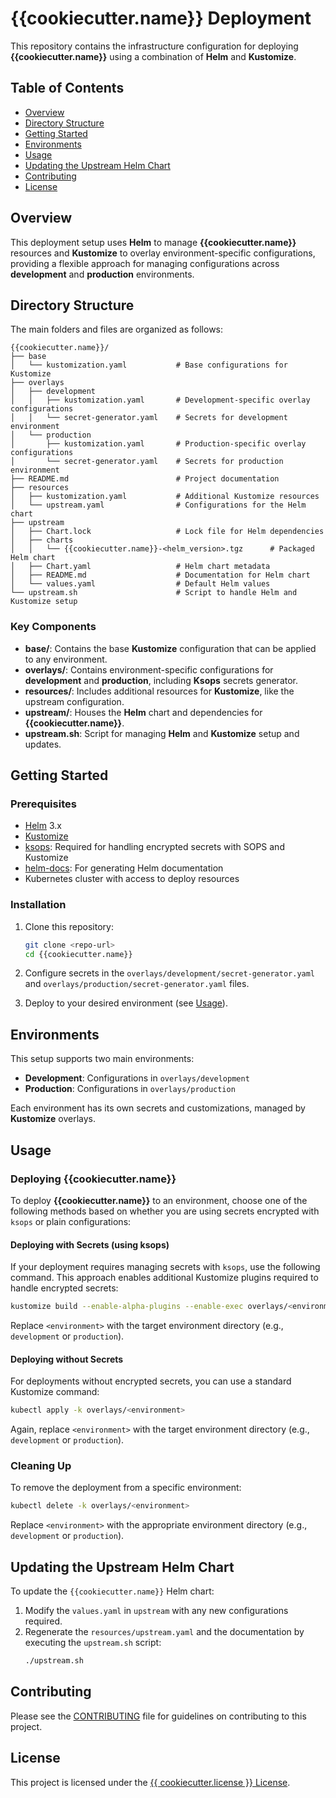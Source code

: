 
# {{cookiecutter.name}} Deployment

This repository contains the infrastructure configuration for deploying **{{cookiecutter.name}}** using a combination of **Helm** and **Kustomize**.

## Table of Contents

- [Overview](#overview)
- [Directory Structure](#directory-structure)
- [Getting Started](#getting-started)
- [Environments](#environments)
- [Usage](#usage)
- [Updating the Upstream Helm Chart](#updating-the-upstream-helm-chart)
- [Contributing](#contributing)
- [License](#license)

## Overview

This deployment setup uses **Helm** to manage **{{cookiecutter.name}}** resources and **Kustomize** to overlay environment-specific configurations, providing a flexible approach for managing configurations across **development** and **production** environments.

## Directory Structure

The main folders and files are organized as follows:

```plaintext
{{cookiecutter.name}}/
├── base
│   └── kustomization.yaml           # Base configurations for Kustomize
├── overlays
│   ├── development
│   │   ├── kustomization.yaml       # Development-specific overlay configurations
│   │   └── secret-generator.yaml    # Secrets for development environment
│   └── production
│       ├── kustomization.yaml       # Production-specific overlay configurations
│       └── secret-generator.yaml    # Secrets for production environment
├── README.md                        # Project documentation
├── resources
│   ├── kustomization.yaml           # Additional Kustomize resources
│   └── upstream.yaml                # Configurations for the Helm chart
├── upstream
│   ├── Chart.lock                   # Lock file for Helm dependencies
│   ├── charts
│   │   └── {{cookiecutter.name}}-<helm_version>.tgz      # Packaged Helm chart
│   ├── Chart.yaml                   # Helm chart metadata
│   ├── README.md                    # Documentation for Helm chart
│   └── values.yaml                  # Default Helm values
└── upstream.sh                      # Script to handle Helm and Kustomize setup
```

### Key Components

- **base/**: Contains the base **Kustomize** configuration that can be applied to any environment.
- **overlays/**: Contains environment-specific configurations for **development** and **production**, including **Ksops** secrets generator.
- **resources/**: Includes additional resources for **Kustomize**, like the upstream configuration.
- **upstream/**: Houses the **Helm** chart and dependencies for **{{cookiecutter.name}}**.
- **upstream.sh**: Script for managing **Helm** and **Kustomize** setup and updates.

## Getting Started

### Prerequisites

- [Helm](https://helm.sh/) 3.x
- [Kustomize](https://kustomize.io/)
- [ksops](https://github.com/viaduct-ai/kustomize-sops): Required for handling encrypted secrets with SOPS and Kustomize
- [helm-docs](https://github.com/norwoodj/helm-docs): For generating Helm documentation
- Kubernetes cluster with access to deploy resources

### Installation

1. Clone this repository:
   ```bash
   git clone <repo-url>
   cd {{cookiecutter.name}}
   ```

2. Configure secrets in the `overlays/development/secret-generator.yaml` and `overlays/production/secret-generator.yaml` files.

3. Deploy to your desired environment (see [Usage](#usage)).

## Environments

This setup supports two main environments:
- **Development**: Configurations in `overlays/development`
- **Production**: Configurations in `overlays/production`

Each environment has its own secrets and customizations, managed by **Kustomize** overlays.

## Usage

### Deploying **{{cookiecutter.name}}**

To deploy **{{cookiecutter.name}}** to an environment, choose one of the following methods based on whether you are using secrets encrypted with `ksops` or plain configurations:

#### Deploying with Secrets (using ksops)

If your deployment requires managing secrets with `ksops`, use the following command. This approach enables additional Kustomize plugins required to handle encrypted secrets:

```bash
kustomize build --enable-alpha-plugins --enable-exec overlays/<environment> | kubectl apply -f -
```

Replace `<environment>` with the target environment directory (e.g., `development` or `production`).

#### Deploying without Secrets

For deployments without encrypted secrets, you can use a standard Kustomize command:

```bash
kubectl apply -k overlays/<environment>
```

Again, replace `<environment>` with the target environment directory (e.g., `development` or `production`).

### Cleaning Up

To remove the deployment from a specific environment:

```bash
kubectl delete -k overlays/<environment>
```

Replace `<environment>` with the appropriate environment directory (e.g., `development` or `production`).

## Updating the Upstream Helm Chart

To update the `{{cookiecutter.name}}` Helm chart:

1. Modify the `values.yaml` in `upstream` with any new configurations required.
2. Regenerate the `resources/upstream.yaml` and the documentation by executing the `upstream.sh` script:
   ```bash
   ./upstream.sh
   ```

## Contributing

Please see the [CONTRIBUTING](CONTRIBUTING.md) file for guidelines on contributing to this project.

## License

This project is licensed under the [{{ cookiecutter.license }} License](LICENSE).